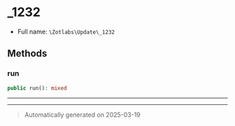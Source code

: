 
# _1232





* Full name: `\Zotlabs\Update\_1232`




## Methods


### run



```php
public run(): mixed
```












***


***
> Automatically generated on 2025-03-19
